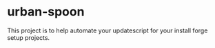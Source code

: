 # urban-spoon
This project is to help automate your updatescript for your install forge setup projects.
